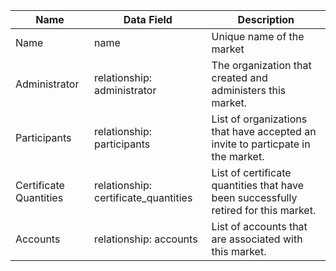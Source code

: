 | Name                   | Data Field                           | Description                                                                         |
|------------------------|--------------------------------------|-------------------------------------------------------------------------------------|
| Name                   | name                                 | Unique name of the market                                                           |
| Administrator          | relationship: administrator          | The organization that created and administers this market.                          |
| Participants           | relationship: participants           | List of organizations that have accepted an invite to particpate in the market.     |
| Certificate Quantities | relationship: certificate_quantities | List of certificate quantities that have been successfully retired for this market. |
| Accounts               | relationship: accounts               | List of accounts that are associated with this market.                              |